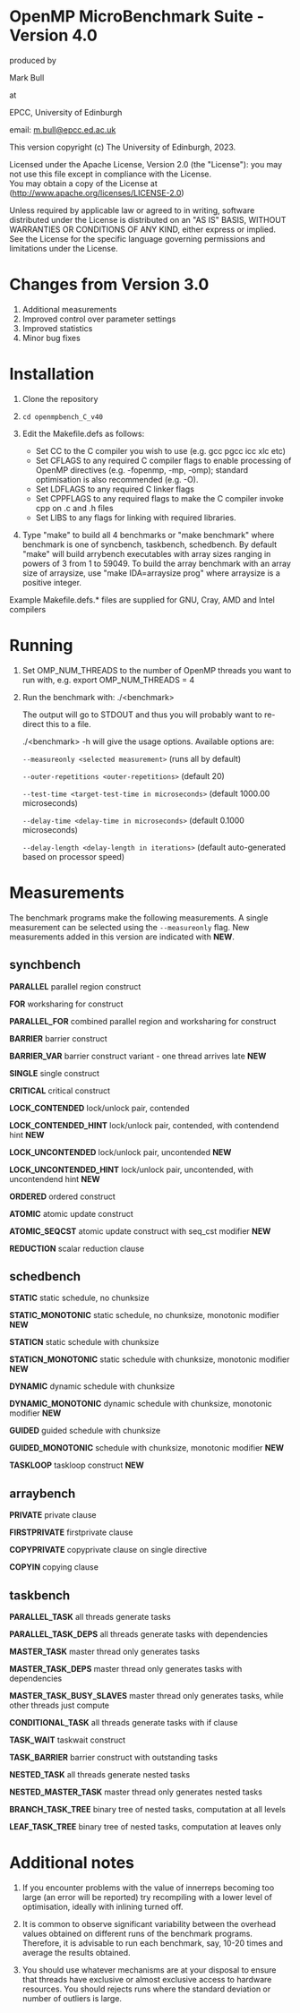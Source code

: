 
                                                                      
 #            OpenMP MicroBenchmark Suite - Version 4.0                     
                                                                           
produced by                                    
                                                                           
Mark Bull                   
                                                                          
at                                         
                                                                           
EPCC, University of Edinburgh                        
                                                                           
email: m.bull@epcc.ed.ac.uk            
                                                                           
                                                                           
This version copyright (c) The University of Edinburgh, 2023.        
                                                                           
                                                                           
Licensed under the Apache License, Version 2.0 (the "License"): you may not use this file except in compliance with the License.         
You may obtain a copy of the License at (http://www.apache.org/licenses/LICENSE-2.0)                           
                                                                           
Unless required by applicable law or agreed to in writing, software distributed under the License is distributed on an "AS IS" BASIS, WITHOUT WARRANTIES OR CONDITIONS OF ANY KIND, either express or implied. See the License for the specific language governing permissions and limitations under the License. 


# Changes from Version 3.0 

1. Additional measurements
2. Improved control over parameter settings
3. Improved statistics 
4. Minor bug fixes 


 # Installation

 1. Clone the repository
 2. `cd openmpbench_C_v40`
 3. Edit the Makefile.defs as follows:
    * Set CC to the C compiler you wish to use (e.g. gcc pgcc icc xlc etc)
    * Set CFLAGS to any required C compiler flags to enable processing of 
      OpenMP directives (e.g. -fopenmp, -mp, -omp); standard optimisation is 
      also recommended (e.g. -O).
    * Set LDFLAGS to any required C linker flags
    * Set CPPFLAGS to any required flags to 
      make the C compiler invoke cpp on .c and .h files
    * Set LIBS to any flags for linking with required libraries. 
    

3. Type "make" to build all 4 benchmarks or "make benchmark" where benchmark 
    is one of syncbench, taskbench, schedbench. By default "make" will build 
    arrybench executables with array sizes ranging in powers of 3 from 1 to 59049. To 
    build the array benchmark with an array size of arraysize, use 
    "make IDA=arraysize prog" where arraysize is a positive integer. 


Example Makefile.defs.* files are supplied for GNU, Cray, AMD and Intel compilers


# Running

1. Set OMP_NUM_THREADS to the number of OpenMP threads you want to run with, 
   e.g. export OMP_NUM_THREADS = 4
   

2. Run the benchmark with:
   ./\<benchmark\> 

   The output will go to STDOUT and thus you will probably want to re-direct 
   this to a file. 
   
   ./\<benchmark\> -h will give the usage options. Available options are: 
	
	`--measureonly <selected measurement>`  (runs all by default) 
	
	`--outer-repetitions <outer-repetitions>` (default 20)
	
	`--test-time <target-test-time in microseconds>` (default 1000.00 microseconds)
	
	`--delay-time <delay-time in microseconds>` (default 0.1000 microseconds)
	
	`--delay-length <delay-length in iterations>` (default auto-generated based on processor speed)

# Measurements
	
The benchmark programs make the following measurements. A single measurement can be selected using the `--measureonly` flag. New measurements added in this version are indicated with **NEW**.
	
## synchbench
	
**PARALLEL** parallel region construct
	
**FOR** worksharing for construct
	
**PARALLEL_FOR** combined parallel region and worksharing for construct 
	
**BARRIER** barrier construct
	
**BARRIER_VAR** barrier construct variant - one thread arrives late **NEW**
	
**SINGLE** single construct
	
**CRITICAL** critical construct 
	
**LOCK_CONTENDED** lock/unlock pair, contended 
	
**LOCK_CONTENDED_HINT**  lock/unlock pair, contended, with contendend hint   **NEW**
	
**LOCK_UNCONTENDED** lock/unlock pair, uncontended **NEW**
	
**LOCK_UNCONTENDED_HINT** lock/unlock pair, uncontended, with uncontendend hint   **NEW**
	
**ORDERED** ordered construct
	
**ATOMIC** atomic update construct 
	
**ATOMIC_SEQCST** atomic update construct with seq_cst modifier **NEW**
	
**REDUCTION** scalar reduction clause 
	
## schedbench

**STATIC** static schedule, no chunksize 
	
**STATIC_MONOTONIC** static schedule, no chunksize, monotonic modifier **NEW**
	
**STATICN** static schedule with chunksize
	
**STATICN_MONOTONIC** static schedule with chunksize, monotonic modifier **NEW**
	
**DYNAMIC** dynamic schedule with chunksize
	
**DYNAMIC_MONOTONIC** dynamic schedule with chunksize, monotonic modifier **NEW**
	
**GUIDED** guided schedule with chunksize
	
**GUIDED_MONOTONIC** schedule with chunksize, monotonic modifier **NEW**
	
**TASKLOOP** taskloop construct **NEW**
	
## arraybench 
	
**PRIVATE** private clause 
	
**FIRSTPRIVATE** firstprivate clause 
	
**COPYPRIVATE** copyprivate clause on single directive 
	
**COPYIN** copying clause 
	
## taskbench

**PARALLEL_TASK** all threads generate tasks 
	
**PARALLEL_TASK_DEPS** all threads generate tasks with dependencies 
	
**MASTER_TASK** master thread only generates tasks 
	
**MASTER_TASK_DEPS** master thread only generates tasks with dependencies 
	
**MASTER_TASK_BUSY_SLAVES** master thread only generates tasks, while other threads just compute
	
**CONDITIONAL_TASK** all threads generate tasks with if clause 
	
**TASK_WAIT** taskwait construct
	
**TASK_BARRIER** barrier construct with outstanding tasks 
	
**NESTED_TASK** all threads generate nested tasks 
	
**NESTED_MASTER_TASK** master thread only generates nested tasks 
	
**BRANCH_TASK_TREE** binary tree of nested tasks, computation at all levels 
	
**LEAF_TASK_TREE** binary tree of nested tasks, computation at leaves only 

	
	
# Additional notes


 1. If you encounter problems with the value of innerreps becoming too 
    large (an error will be reported) try recompiling with a lower level of 
    optimisation, ideally with inlining turned off. 

 2. It is common to observe significant variability between the overhead 
    values obtained on different runs of the benchmark programs. Therefore, 
    it is advisable to run each benchmark, say, 10-20 times and average the 
    results obtained.

 3. You should use whatever mechanisms are at your disposal to ensure that 
    threads have exclusive or almost exclusive access to hardware resources. You 
    should rejects runs where the standard deviation or number of outliers is 
    large. 
